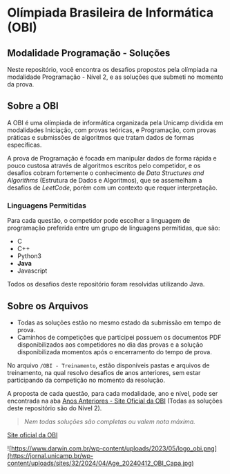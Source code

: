 # Olímpiada Brasileira de Informática (OBI)
## Modalidade Programação - Soluções



Neste repositório, você encontra os desafios propostos pela olímpiada na modalidade Programação - Nível 2, e as soluções que submeti no momento da prova.  

## Sobre a OBI

A OBI é uma olímpiada de informática organizada pela Unicamp dividida em modalidades Iniciação, com provas teóricas, e Programação, com provas práticas e submissões de algoritmos que tratam dados de formas específicas.  

A prova de Programação é focada em manipular dados de forma rápida e pouco custosa através de algoritmos escritos pelo competidor, e os desafios cobram fortemente o conhecimento de *Data Structures and Algorithms* (Estrutura de Dados e Algoritmos), que se assemelham a desafios de *LeetCode*, porém com um contexto que requer interpretação.  

### Linguagens Permitidas
Para cada questão, o competidor pode escolher a linguagem de programação preferida entre um grupo de linguagens permitidas, que são:
- C
- C++
- Python3
- **Java**
- Javascript

Todos os desafios deste repositório foram resolvidas utilizando Java.

## Sobre os Arquivos

- Todas as soluções estão no mesmo estado da submissão em tempo de prova.  
- Caminhos de competições que participei possuem os documentos PDF disponibilizados aos competidores no dia das provas e a solução disponibilizada momentos após o encerramento do tempo de prova.

No arquivo `/OBI - Treinamento`, estão disponíveis pastas e arquivos de treinamento, na qual resolvo desafios de anos anteriores, sem estar participando da competição no momento da resolução.  

A proposta de cada questão, para cada modalidade, ano e nível, pode ser encontrada na aba [Anos Anteriores - Site Oficial da OBI](https://olimpiada.ic.unicamp.br/passadas/) (Todas as soluções deste repositório são do Nível 2). 

> *Nem todas soluções são completas ou valem nota máxima.*

[Site oficial da OBI](https://olimpiada.ic.unicamp.br/)

![https://www.darwin.com.br/wp-content/uploads/2023/05/logo_obi.png](https://jornal.unicamp.br/wp-content/uploads/sites/32/2024/04/Age_20240412_OBI_Capa.jpg)
